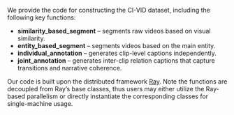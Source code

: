 
We provide the code for constructing the CI-VID dataset, including the following key functions:

- **similarity_based_segment** – segments raw videos based on visual similarity.
- **entity_based_segment** – segments videos based on the main entity.
- **individual_annotation** – generates clip-level captions independently.
- **joint_annotation** – generates inter-clip relation captions that capture transitions and narrative coherence.

Our code is built upon the distributed framework [Ray](https://github.com/ray-project/ray). Note the functions are decoupled from Ray’s base classes, thus users may either utilize the Ray-based parallelism or directly instantiate the corresponding classes for single-machine usage.

